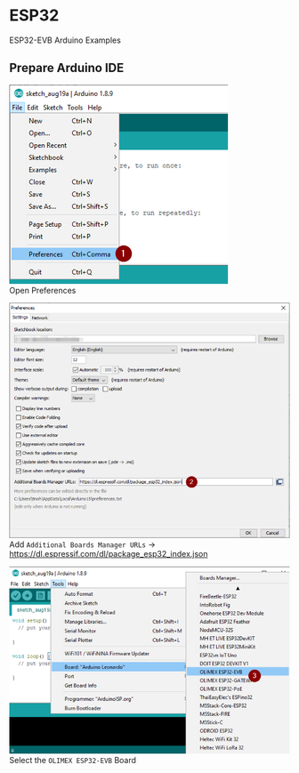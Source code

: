 # ESP32

ESP32-EVB Arduino Examples

## Prepare Arduino IDE

![Prepare Arduino IDE Step 1](doc/PrepareArduinoIdeStep1.png)<br>
Open Preferences

![Prepare Arduino IDE Step 2](doc/PrepareArduinoIdeStep2.png)<br>
Add `Additional Boards Manager URLs` -> https://dl.espressif.com/dl/package_esp32_index.json

![Prepare Arduino IDE Step 3](doc/PrepareArduinoIdeStep3.png)<br>
Select the `OLIMEX ESP32-EVB` Board
